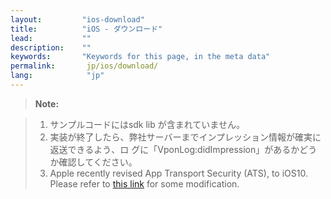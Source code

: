 ```yaml
---
layout:         "ios-download"
title:          "iOS - ダウンロード"
lead:           ""
description:    ""
keywords:       "Keywords for this page, in the meta data"
permalink:       jp/ios/download/
lang:            "jp"
---
```



>**Note:**

>1. サンプルコードにはsdk lib が含まれていません。
>2. 実装が終了したら、弊社サーバーまでインプレッション情報が確実に返送できるよう、ロ グに「VponLog:didImpression」があるかどうか確認してください。
>3. Apple recently revised App Transport Security (ATS), to iOS10. Please refer to [this link](latest-news/ios10ats/) for some modification.


<!-- >2. 旧バージョンの SDK を使用していた場合、まず全ての vpon API: Vpon -> Vpadn を変更してく ださい。また最新版SDK にバージョンアップする際に必要な修正をお読みください。 Please read this first: [Read]. -->

[Read]: {{site.baseurl}}/jp/ios/latest-news/update-to-SDK4_2_x/

[このリンク]: ../latest-news/ios9ats/
